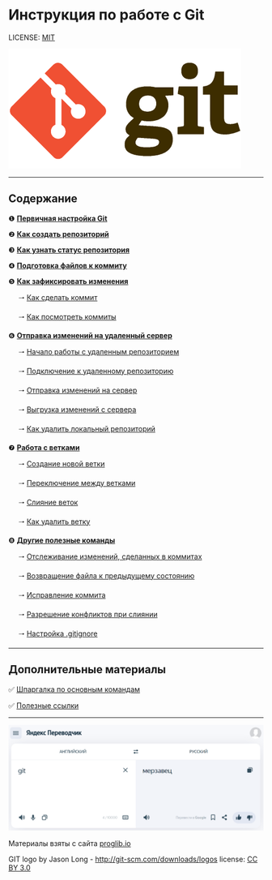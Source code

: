 # Инструкция по работе с Git

LICENSE: [MIT](license.md)

![Git logo](img/git-logo.png)


---

## Содержание
❶ [**Первичная настройка Git**](pages/config.md) 

❷ [**Как создать репозиторий**](pages/init.md) 

❸ [**Как узнать статус репозитория**](pages/status.md) 

❹ [**Подготовка файлов к коммиту**](pages/add.md)

❺ [**Как зафиксировать изменения**](pages/commit.md)

&nbsp;&nbsp;&nbsp;&nbsp;&nbsp;🠒 [Как сделать коммит](pages/commit.md)

&nbsp;&nbsp;&nbsp;&nbsp;&nbsp;🠒 [Как посмотреть коммиты](pages/commit.md#log)

❻ [**Отправка изменений на удаленный сервер**](pages/push.md)

&nbsp;&nbsp;&nbsp;&nbsp;&nbsp;🠒 [Начало работы с удаленным репозиторием](pages/push.md#clone)

&nbsp;&nbsp;&nbsp;&nbsp;&nbsp;🠒 [Подключение к удаленному репозиторию](pages/push.md#add)

&nbsp;&nbsp;&nbsp;&nbsp;&nbsp;🠒 [Отправка изменений на сервер](pages/push.md#push)

&nbsp;&nbsp;&nbsp;&nbsp;&nbsp;🠒 [Выгрузка изменений с сервера](pages/push.md#pull)

&nbsp;&nbsp;&nbsp;&nbsp;&nbsp;🠒 [Как удалить локальный репозиторий](pages/push.md#del)

❼ [**Работа с ветками**](pages/branch.md)

&nbsp;&nbsp;&nbsp;&nbsp;&nbsp;🠒 [Создание новой ветки](pages/branch.md#new)

&nbsp;&nbsp;&nbsp;&nbsp;&nbsp;🠒 [Переключение между ветками](pages/branch.md#checkout)

&nbsp;&nbsp;&nbsp;&nbsp;&nbsp;🠒 [Слияние веток](pages/branch.md#merge)

&nbsp;&nbsp;&nbsp;&nbsp;&nbsp;🠒 [Как удалить ветку](pages/branch.md#del)

❽ [**Другие полезные команды**](pages/other.md)

&nbsp;&nbsp;&nbsp;&nbsp;&nbsp;🠒 [Отслеживание изменений, сделанных в коммитах](pages/other.md#log)

&nbsp;&nbsp;&nbsp;&nbsp;&nbsp;🠒 [Возвращение файла к предыдущему состоянию](pages/other.md#checkout)

&nbsp;&nbsp;&nbsp;&nbsp;&nbsp;🠒 [Исправление коммита](pages/other.md#revert)

&nbsp;&nbsp;&nbsp;&nbsp;&nbsp;🠒 [Разрешение конфликтов при слиянии](pages/other.md#conflict)

&nbsp;&nbsp;&nbsp;&nbsp;&nbsp;🠒 [Настройка .gitignore](pages/other.md#gitignore)

---

## Дополнительные материалы
✅ [Шпаргалка по основным командам](pages/commands.md)

✅ [Полезные ссылки](pages/links.md)


---

![Git fun](img/gitfun.png)


Материалы взяты с сайта [proglib.io](https://proglib.io/p/git-for-half-an-hour) 

GIT logo by Jason Long - http://git-scm.com/downloads/logos
license: [CC BY 3.0](https://creativecommons.org/licenses/by/3.0/)